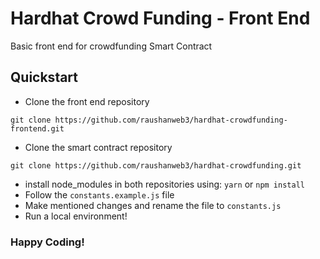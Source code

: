# Hardhat Crowd Funding - Front End

Basic front end for crowdfunding Smart Contract

## Quickstart

-   Clone the front end repository

```shell
git clone https://github.com/raushanweb3/hardhat-crowdfunding-frontend.git
```

-   Clone the smart contract repository

```shell
git clone https://github.com/raushanweb3/hardhat-crowdfunding.git
```

-   install node_modules in both repositories using:
    `yarn` or `npm install`
-   Follow the `constants.example.js` file
-   Make mentioned changes and rename the file to `constants.js`
-   Run a local environment!

### Happy Coding!
